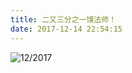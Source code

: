 ```yaml
---
title: 二又三分之一馍法师！
date: 2017-12-14 22:54:15
---
```



![12/2017](http://upload-images.jianshu.io/upload_images/2424151-1021c8a86b9a326b.jpg?imageMogr2/auto-orient/strip%7CimageView2/2/w/1240)
